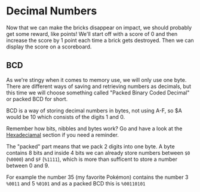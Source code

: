 # Decimal Numbers

Now that we can make the bricks disappear on impact, we should probably get some reward, like points!
We'll start off with a score of 0 and then increase the score by 1 point each time a brick gets destroyed.
Then we can display the score on a scoreboard.

## BCD

As we're stingy when it comes to memory use, we will only use one byte. There are different ways of saving and retrieving numbers as decimals, but this time we will choose something called "Packed Binary Coded Decimal" or packed BCD for short.

BCD is a way of storing decimal numbers in bytes, not using A-F, so $A would be 10 which consists of the digits 1 and 0.

Remember how bits, nibbles and bytes work? Go and have a look at the [Hexadeciamal](../part1/bin_and_hex.md) section if you need a reminder.

The "packed" part means that we pack 2 digits into one byte. A byte contains 8 bits and inside 4 bits we can already store numbers between `$0` (`%0000`) and `$F` (`%1111`), which is more than sufficent to store a number between 0 and 9.

For example the number 35 (my favorite Pokémon) contains the number 3 `%0011` and 5 `%0101` and as a packed BCD this is `%00110101`

